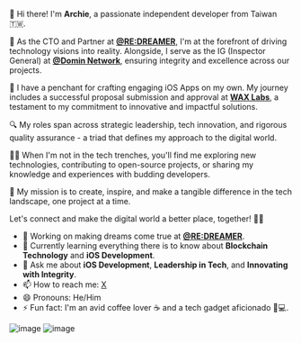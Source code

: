 👋 Hi there! I'm **Archie**, a passionate independent developer from Taiwan 🇹🇼.

🚀 As the CTO and Partner at **[@RE:DREAMER](https://github.com/REDREAMERLab)**, I'm at the forefront of driving technology visions into reality. Alongside, I serve as the IG (Inspector General) at **[@Domin Network](https://github.com/domin-network)**, ensuring integrity and excellence across our projects.

📱 I have a penchant for crafting engaging iOS Apps on my own. My journey includes a successful proposal submission and approval at **[WAX Labs](https://labs.wax.io)**, a testament to my commitment to innovative and impactful solutions.

🔍 My roles span across strategic leadership, tech innovation, and rigorous quality assurance - a triad that defines my approach to the digital world.

👨‍💻 When I'm not in the tech trenches, you'll find me exploring new technologies, contributing to open-source projects, or sharing my knowledge and experiences with budding developers.

🌟 My mission is to create, inspire, and make a tangible difference in the tech landscape, one project at a time.

Let's connect and make the digital world a better place, together! 💼🌐

- 🔭 Working on making dreams come true at **[@RE:DREAMER](https://github.com/REDREAMERLab)**.
- 🌱 Currently learning everything there is to know about **Blockchain Technology** and **iOS Development**.
- 💬 Ask me about **iOS Development**, **Leadership in Tech**, and **Innovating with Integrity**.
- 📫 How to reach me: [X](https://twitter.com/ChangArchie)
- 😄 Pronouns: He/Him
- ⚡ Fun fact: I'm an avid coffee lover ☕ and a tech gadget aficionado 📱💻.

![image](https://github-readme-stats.vercel.app/api?username=archier7&show_icons=true&theme=prussian&count_private=true)
![image](https://pixel-profile.vercel.app/api/github-stats?username=archier7)
